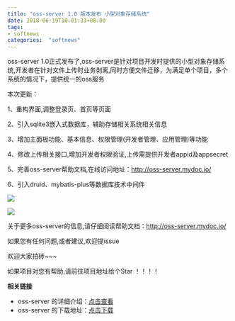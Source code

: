 ```yaml
---
title: "oss-server 1.0 版本发布 小型对象存储系统"
date: 2018-06-19T10:01:33+08:00
tags:
- softnews
categories:  "softnews" 
---
```

oss-server 1.0正式发布了,oss-server是针对项目开发时提供的小型对象存储系统,开发者在针对文件上传时业务剥离,同时方便文件迁移，为满足单个项目，多个系统的情况下，提供统一的oss服务 

本次更新：

1、重构界面,调整登录页、首页等页面

2、引入sqlite3嵌入式数据库，辅助存储相关系统相关信息

3、增加主面板功能、基本信息、权限管理(开发者管理、应用管理)等功能

4、修改上传相关接口,增加开发者权限验证,上传需提供开发者appid及appsecret

5、完善oss-server帮助文档,在线访问地址：http://oss-server.mydoc.io/

6、引入druid、mybatis-plus等数据库技术中间件

![](index.png)

![](basic.png)



关于更多oss-server的信息,请仔细阅读帮助文档：http://oss-server.mydoc.io/

如果您有任何问题,或者建议,欢迎提issue

欢迎大家拍砖~~~ 

如果项目对您有帮助,请前往项目地址给个Star ！！！！



**相关链接**

- oss-server 的详细介绍：[点击查看](https://gitee.com/xiaoym/oss-server)
- oss-server 的下载地址：[点击下载](https://gitee.com/xiaoym/oss-server/releases)